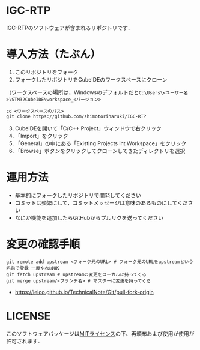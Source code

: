 # IGC-RTP

IGC-RTPのソフトウェアが含まれるリポジトリです．

# 導入方法（たぶん）

1. このリポジトリをフォーク 
2. フォークしたリポジトリをCubeIDEのワークスペースにクローン

（ワークスペースの場所は，Windowsのデフォルトだと`C:\Users\<ユーザー名>\STM32CubeIDE\workspace_<バージョン>`
```
cd <ワークスペースのパス>
git clone https://github.com/shimotoriharuki/IGC-RTP
```
3. CubeIDEを開いて「C/C++ Project」ウィンドウで右クリック
4. 「Import」をクリック
5. 「General」の中にある「Existing Projects int Workspace」をクリック
6. 「Browse」ボタンをクリックしてクローンしてきたディレクトリを選択

# 運用方法
- 基本的にフォークしたリポジトリで開発してください
- コミットは頻繁にして，コミットメッセージは意味のあるものにしてください
- なにか機能を追加したらGitHubからプルリクを送ってください

# 変更の確認手順

```shell
git remote add upstream <フォーク元のURL> # フォーク元のURLをupstreamという名前で登録 一度やればOK
git fetch upstream # upstreamの変更をローカルに持ってくる
git merge upstream/<ブランチ名> # マスターに変更を持ってくる
```

- https://leico.github.io/TechnicalNote/Git/pull-fork-origin

# LICENSE
このソフトウェアパッケージは[MITライセンス](https://github.com/shimotoriharuki/IGC-RTP/blob/master/LICENSE)の下、再頒布および使用が使用が許可されます．
